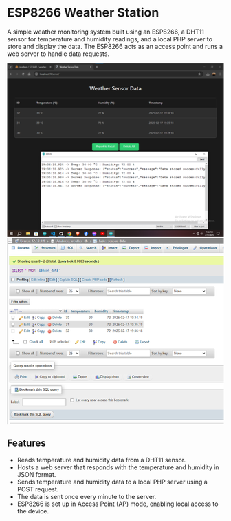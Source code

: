 # ESP8266 Weather Station

A simple weather monitoring system built using an ESP8266, a DHT11 sensor for temperature and humidity readings, and a local PHP server to store and display the data. The ESP8266 acts as an access point and runs a web server to handle data requests.

![Overview](./SS.png)
![Overview](./SS2.png)


## Features

- Reads temperature and humidity data from a DHT11 sensor.
- Hosts a web server that responds with the temperature and humidity in JSON format.
- Sends temperature and humidity data to a local PHP server using a POST request.
- The data is sent once every minute to the server.
- ESP8266 is set up in Access Point (AP) mode, enabling local access to the device.

